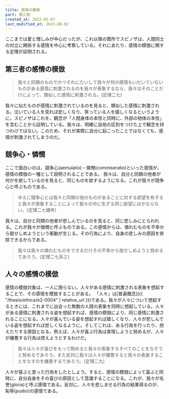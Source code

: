 ```yaml
---
title: 感情の模倣
part: 第三部
created_at: 2022-05-07
last_modified_at: 2023-08-02
---
```


ここまでは愛と憎しみが中心だったが、これ以降の箇所でスピノザは、人間同士の対立に関係する感情を中心に考察している。それにあたり、感情の模倣に関する定理が証明される。

## 第三者の感情の模倣

>我々と同類のものでかつそれにたいして我々が何の感情もいだいていないものがある感情に刺激されるのを我々が表象するなら、我々はそのことだけによって、類似した感情に刺激される。(定理二七)

我々に似たものが感情に刺激されているのを見ると、類似した感情に刺激される。泣いている人を見れば悲しくなり、笑っている人を嬉しくなるというように。スピノザはこれを、観念が「人間身体の本性と同時に、外部の物体の本性」を含むことから証明している。我々は、明確に自他の区別をつけた上で観念を持つわけではない。このため、それが実際に自分に起こったことではなくても、感情が刺激されてしまうのだ。

## 競争心・憐憫

ここで面白いのは、競争心(aemulatio)・憐憫(commiseratio)といった感情が、感情の模倣の一種として説明されることである。
我々は、自分と同類の他者が何かを欲しているのを見ると、同じものを欲するようになる。これが我々が競争心と呼ぶものである。

>ゆえに競争心とは我々と同類の他のものがあることに対する欲望を有すると我々が表象することによって我々の中に生ずる同じ欲望にほかならない。(定理二七備考)

我々は、自分と同類の他者が悲しんでいるのを見ると、同じ悲しみにとらわれる。これが我々が憐憫と呼ぶものである。この感情からは、憐れむものを不幸から脱せしめようという衝動が生じる。その行為により、自身の悲しみの原因を排除できるからである。

>我々は我々の憐れむものをできるだけその不幸から脱せしめようと努めるであろう。(定理二七系三)

## 人々の感情の模倣

感情の模倣対象は、一人に限らない。人々がある感情に刺激される表象を想起することで、その感情を模倣することがある。
「人々」は[普遍概念]({{ "/thesis/ethica/e2-0004" | relative_url }})である。我々が人々について想起するときには、これまでに出会った無数の人間の表象を同時に想起している。人々がある感情に刺激される姿を想起すれば、感情の模倣により、同じ感情に刺激されることになる。人々が喜んでいる姿を想起すれば嬉しくなり、人々が悲しんでいる姿を想起すれば悲しくなるように。そしてこれは、ある行為を行ったり、控えたりする原因となる。例えば、人々が喜ぶ行為は実現しようと努めるが、人々が嫌悪する行為は控えようとするわけだ。

>我々は人々が喜びをもって眺めると我々の表象するすべてのことをなそうと努めるであろう。また反対に我々は人々が嫌悪すると我々の表象することをなすのを嫌悪するであろう。(定理二九)

人々が喜ぶと思った行為をしたとしよう。すると、感情の模倣によって喜ぶと同時に、自分自身をその喜びの原因として意識することになる。これが、我々が名誉(gloria)と呼ぶ感情である。反対に、人々を悲しませる行為の結果得るのが、恥辱(pudor)の感情である。

